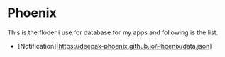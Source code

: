 # Phoenix 
This is the floder i use for database for my apps and following is the list.

- [Notification][https://deepak-phoenix.github.io/Phoenix/data.json]